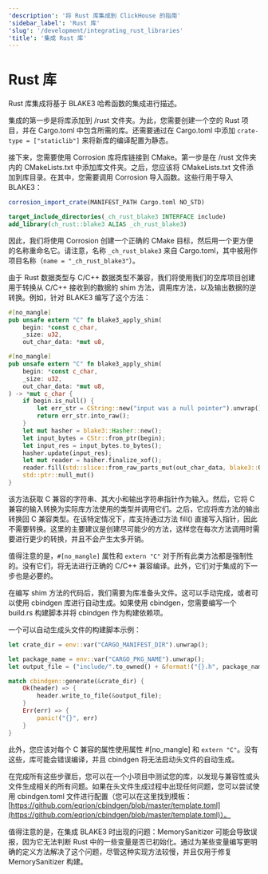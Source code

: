 ```yaml
---
'description': '将 Rust 库集成到 ClickHouse 的指南'
'sidebar_label': 'Rust 库'
'slug': '/development/integrating_rust_libraries'
'title': '集成 Rust 库'
---
```



# Rust 库

Rust 库集成将基于 BLAKE3 哈希函数的集成进行描述。

集成的第一步是将库添加到 /rust 文件夹。为此，您需要创建一个空的 Rust 项目，并在 Cargo.toml 中包含所需的库。还需要通过在 Cargo.toml 中添加 `crate-type = ["staticlib"]` 来将新库的编译配置为静态。

接下来，您需要使用 Corrosion 库将库链接到 CMake。第一步是在 /rust 文件夹内的 CMakeLists.txt 中添加库文件夹。之后，您应该将 CMakeLists.txt 文件添加到库目录。在其中，您需要调用 Corrosion 导入函数。这些行用于导入 BLAKE3：

```CMake
corrosion_import_crate(MANIFEST_PATH Cargo.toml NO_STD)

target_include_directories(_ch_rust_blake3 INTERFACE include)
add_library(ch_rust::blake3 ALIAS _ch_rust_blake3)
```

因此，我们将使用 Corrosion 创建一个正确的 CMake 目标，然后用一个更方便的名称重命名它。请注意，名称 `_ch_rust_blake3` 来自 Cargo.toml，其中被用作项目名称（`name = "_ch_rust_blake3"`）。

由于 Rust 数据类型与 C/C++ 数据类型不兼容，我们将使用我们的空库项目创建用于转换从 C/C++ 接收到的数据的 shim 方法，调用库方法，以及输出数据的逆转换。例如，针对 BLAKE3 编写了这个方法：

```rust
#[no_mangle]
pub unsafe extern "C" fn blake3_apply_shim(
    begin: *const c_char,
    _size: u32,
    out_char_data: *mut u8,
```
```rust
#[no_mangle]
pub unsafe extern "C" fn blake3_apply_shim(
    begin: *const c_char,
    _size: u32,
    out_char_data: *mut u8,
) -> *mut c_char {
    if begin.is_null() {
        let err_str = CString::new("input was a null pointer").unwrap();
        return err_str.into_raw();
    }
    let mut hasher = blake3::Hasher::new();
    let input_bytes = CStr::from_ptr(begin);
    let input_res = input_bytes.to_bytes();
    hasher.update(input_res);
    let mut reader = hasher.finalize_xof();
    reader.fill(std::slice::from_raw_parts_mut(out_char_data, blake3::OUT_LEN));
    std::ptr::null_mut()
}
```

该方法获取 C 兼容的字符串、其大小和输出字符串指针作为输入。然后，它将 C 兼容的输入转换为实际库方法使用的类型并调用它们。之后，它应将库方法的输出转换回 C 兼容类型。在该特定情况下，库支持通过方法 fill() 直接写入指针，因此不需要转换。这里的主要建议是创建尽可能少的方法，这样您在每次方法调用时需要进行更少的转换，并且不会产生太多开销。

值得注意的是，`#[no_mangle]` 属性和 `extern "C"` 对于所有此类方法都是强制性的。没有它们，将无法进行正确的 C/C++ 兼容编译。此外，它们对于集成的下一步也是必要的。

在编写 shim 方法的代码后，我们需要为库准备头文件。这可以手动完成，或者可以使用 cbindgen 库进行自动生成。如果使用 cbindgen，您需要编写一个 build.rs 构建脚本并将 cbindgen 作为构建依赖项。

一个可以自动生成头文件的构建脚本示例：

```rust
let crate_dir = env::var("CARGO_MANIFEST_DIR").unwrap();

let package_name = env::var("CARGO_PKG_NAME").unwrap();
let output_file = ("include/".to_owned() + &format!("{}.h", package_name)).to_string();

match cbindgen::generate(&crate_dir) {
    Ok(header) => {
        header.write_to_file(&output_file);
    }
    Err(err) => {
        panic!("{}", err)
    }
}
```

此外，您应该对每个 C 兼容的属性使用属性 #[no_mangle] 和 `extern "C"`。没有这些，库可能会错误编译，并且 cbindgen 将无法启动头文件的自动生成。

在完成所有这些步骤后，您可以在一个小项目中测试您的库，以发现与兼容性或头文件生成相关的所有问题。如果在头文件生成过程中出现任何问题，您可以尝试使用 cbindgen.toml 文件进行配置（您可以在这里找到模板：[https://github.com/eqrion/cbindgen/blob/master/template.toml](https://github.com/eqrion/cbindgen/blob/master/template.toml)）。

值得注意的是，在集成 BLAKE3 时出现的问题：MemorySanitizer 可能会导致误报，因为它无法判断 Rust 中的一些变量是否已初始化。通过为某些变量编写更明确的定义方法解决了这个问题，尽管这种实现方法较慢，并且仅用于修复 MemorySanitizer 构建。
